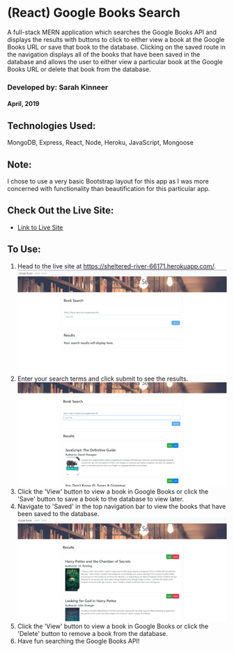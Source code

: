 # (React) Google Books Search
A full-stack MERN application which searches the Google Books API and displays the results with buttons to click to either view a book at the Google Books URL or save that book to the database.  Clicking on the saved route in the navigation displays all of the books that have been saved in the database and allows the user to either view a particular book at the Google Books URL or delete that book from the database.

### Developed by: Sarah Kinneer
#### April, 2019

## Technologies Used:
MongoDB, Express, React, Node, Heroku, JavaScript, Mongoose

## Note:
I chose to use a very basic Bootstrap layout for this app as I was more concerned with functionality than beautification for this particular app.

## Check Out the Live Site:
- [Link to Live Site](https://sheltered-river-66171.herokuapp.com/)

## To Use:
1. Head to the live site at https://sheltered-river-66171.herokuapp.com/.
![The search page](booksearch.png)
2. Enter your search terms and click submit to see the results.
![Search result](searchresult.png)
3. Click the 'View' button to view a book in Google Books or click the 'Save' button to save a book to the database to view later.
4. Navigate to 'Saved' in the top navigation bar to view the books that have been saved to the database.
![Search result](savedbooks.png)
5. Click the 'View' button to view a book in Google Books or click the 'Delete' button to remove a book from the database.
6. Have fun searching the Google Books API!
